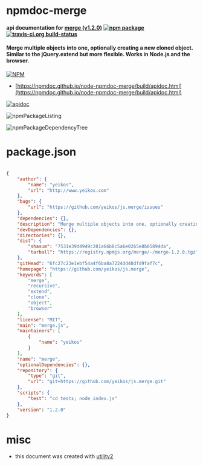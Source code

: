 # npmdoc-merge

#### api documentation for  [merge (v1.2.0)](https://github.com/yeikos/js.merge)  [![npm package](https://img.shields.io/npm/v/npmdoc-merge.svg?style=flat-square)](https://www.npmjs.org/package/npmdoc-merge) [![travis-ci.org build-status](https://api.travis-ci.org/npmdoc/node-npmdoc-merge.svg)](https://travis-ci.org/npmdoc/node-npmdoc-merge)

#### Merge multiple objects into one, optionally creating a new cloned object. Similar to the jQuery.extend but more flexible. Works in Node.js and the browser.

[![NPM](https://nodei.co/npm/merge.png?downloads=true&downloadRank=true&stars=true)](https://www.npmjs.com/package/merge)

- [https://npmdoc.github.io/node-npmdoc-merge/build/apidoc.html](https://npmdoc.github.io/node-npmdoc-merge/build/apidoc.html)

[![apidoc](https://npmdoc.github.io/node-npmdoc-merge/build/screenCapture.buildCi.browser.%252Ftmp%252Fbuild%252Fapidoc.html.png)](https://npmdoc.github.io/node-npmdoc-merge/build/apidoc.html)

![npmPackageListing](https://npmdoc.github.io/node-npmdoc-merge/build/screenCapture.npmPackageListing.svg)

![npmPackageDependencyTree](https://npmdoc.github.io/node-npmdoc-merge/build/screenCapture.npmPackageDependencyTree.svg)



# package.json

```json

{
    "author": {
        "name": "yeikos",
        "url": "http://www.yeikos.com"
    },
    "bugs": {
        "url": "https://github.com/yeikos/js.merge/issues"
    },
    "dependencies": {},
    "description": "Merge multiple objects into one, optionally creating a new cloned object. Similar to the jQuery.extend but more flexible. Works in Node.js and the browser.",
    "devDependencies": {},
    "directories": {},
    "dist": {
        "shasum": "7531e39d4949c281a66b8c5a6e0265e8b05894da",
        "tarball": "https://registry.npmjs.org/merge/-/merge-1.2.0.tgz"
    },
    "gitHead": "6fc27c23e1ebf54a4f6ba8a7224dd48dfd9faf7c",
    "homepage": "https://github.com/yeikos/js.merge",
    "keywords": [
        "merge",
        "recursive",
        "extend",
        "clone",
        "object",
        "browser"
    ],
    "license": "MIT",
    "main": "merge.js",
    "maintainers": [
        {
            "name": "yeikos"
        }
    ],
    "name": "merge",
    "optionalDependencies": {},
    "repository": {
        "type": "git",
        "url": "git+https://github.com/yeikos/js.merge.git"
    },
    "scripts": {
        "test": "cd tests; node index.js"
    },
    "version": "1.2.0"
}
```



# misc
- this document was created with [utility2](https://github.com/kaizhu256/node-utility2)
